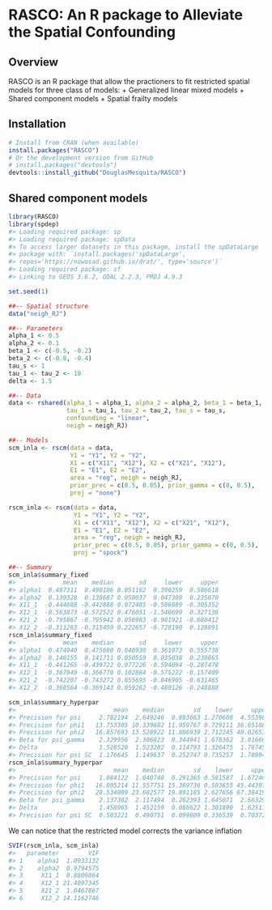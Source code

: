 
# RASCO: An R package to Alleviate the Spatial Confounding

<!-- badges: start -->

<!-- [![CRAN status](https://www.r-pkg.org/badges/version/FLAMES)](https://cran.r-project.org/package=FLAMES) -->

<!-- [![Travis build status](https://travis-ci.org/DouglasMesquita/FLAMES.svg?branch=master)](https://travis-ci.org/DouglasMesquita/FLAMES) -->

<!-- [![Codecov test coverage](https://codecov.io/gh/DouglasMesquita/FLAMES/branch/master/graph/badge.svg)](https://codecov.io/gh/DouglasMesquita/FLAMES?branch=master) -->

<!-- badges: end -->

## Overview

RASCO is an R package that allow the practioners to fit restricted
spatial models for three class of models: + Generalized linear mixed
models + Shared component models + Spatial frailty models

## Installation

``` r
# Install from CRAN (when available)
install.packages("RASCO")
# Or the development version from GitHub
# install.packages("devtools")
devtools::install_github("DouglasMesquita/RASCO")
```

## Shared component models

``` r
library(RASCO)
library(spdep)
#> Loading required package: sp
#> Loading required package: spData
#> To access larger datasets in this package, install the spDataLarge
#> package with: `install.packages('spDataLarge',
#> repos='https://nowosad.github.io/drat/', type='source')`
#> Loading required package: sf
#> Linking to GEOS 3.6.2, GDAL 2.2.3, PROJ 4.9.3

set.seed(1)

##-- Spatial structure
data("neigh_RJ")

##-- Parameters
alpha_1 <- 0.5
alpha_2 <- 0.1
beta_1 <- c(-0.5, -0.2)
beta_2 <- c(-0.8, -0.4)
tau_s <- 1
tau_1 <- tau_2 <- 10
delta <- 1.5

##-- Data
data <- rshared(alpha_1 = alpha_1, alpha_2 = alpha_2, beta_1 = beta_1, beta_2 = beta_2, delta = delta,
                tau_1 = tau_1, tau_2 = tau_2, tau_s = tau_s,
                confounding = "linear",
                neigh = neigh_RJ)

##-- Models
scm_inla <- rscm(data = data,
                 Y1 = "Y1", Y2 = "Y2",
                 X1 = c("X11", "X12"), X2 = c("X21", "X12"),
                 E1 = "E1", E2 = "E2",
                 area = "reg", neigh = neigh_RJ,
                 prior_prec = c(0.5, 0.05), prior_gamma = c(0, 0.5),
                 proj = "none")

rscm_inla <- rscm(data = data,
                  Y1 = "Y1", Y2 = "Y2",
                  X1 = c("X11", "X12"), X2 = c("X21", "X12"),
                  E1 = "E1", E2 = "E2",
                  area = "reg", neigh = neigh_RJ,
                  prior_prec = c(0.5, 0.05), prior_gamma = c(0, 0.5),
                  proj = "spock")

##-- Summary
scm_inla$summary_fixed
#>             mean    median       sd     lower     upper
#> alpha1  0.487311  0.490186 0.051162  0.390259  0.586618
#> alpha2  0.139328  0.138687 0.050037  0.047309  0.235870
#> X11_1  -0.444688 -0.442888 0.072485 -0.586889 -0.305352
#> X12_1  -0.563873 -0.572522 0.476051 -1.548699  0.327136
#> X21_2  -0.795867 -0.795942 0.056983 -0.901921 -0.680412
#> X12_2  -0.311263 -0.315459 0.222657 -0.728190  0.128891
rscm_inla$summary_fixed
#>             mean    median       sd     lower     upper
#> alpha1  0.474940  0.475680 0.048930  0.361073  0.555738
#> alpha2  0.140155  0.141711 0.050559  0.035038  0.230865
#> X11_1  -0.441265 -0.439722 0.077226 -0.594094 -0.287478
#> X12_1  -0.367949 -0.366770 0.102884 -0.575222 -0.157409
#> X21_2  -0.742207 -0.743272 0.055695 -0.846905 -0.631465
#> X12_2  -0.368564 -0.369143 0.059262 -0.480126 -0.248888

scm_inla$summary_hyperpar
#>                           mean    median        sd    lower     upper
#> Precision for psi     2.782194  2.649246  0.883663 1.270608  4.553980
#> Precision for phi1   13.753305 10.339682 11.959767 0.729111 36.651889
#> Precision for phi2   16.857693 13.528922 11.886939 2.712245 40.026533
#> Beta for psi_gamma    2.329956  2.306823  0.344941 1.678362  3.016666
#> Delta                 1.528520  1.523282  0.114793 1.326475  1.767456
#> Precision for psi SC  1.176645  1.149637  0.252747 0.735257  1.709944
rscm_inla$summary_hyperpar
#>                           mean    median        sd    lower     upper
#> Precision for psi     1.084122  1.040748  0.291365 0.581587  1.672468
#> Precision for phi1   16.095214 11.557751 15.369736 0.503655 45.443979
#> Precision for phi2   28.534089 23.682577 19.891185 2.627656 67.384196
#> Beta for psi_gamma    2.137382  2.117494  0.262393 1.645071  2.663296
#> Delta                 1.458065  1.452159  0.086622 1.301890  1.625117
#> Precision for psi SC  0.503221  0.490751  0.099809 0.336539  0.703725
```

We can notice that the restricted model corrects the variance inflation

``` r
SVIF(rscm_inla, scm_inla)
#>   parameter        VIF
#> 1    alpha1  1.0933132
#> 2    alpha2  0.9794575
#> 3     X11_1  0.8809864
#> 4     X12_1 21.4097345
#> 5     X21_2  1.0467867
#> 6     X12_2 14.1162746
```
